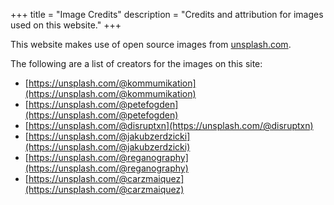 +++
title = "Image Credits"
description = "Credits and attribution for images used on this website."
+++

This website makes use of open source images from [unsplash.com](https://unsplash.com).

The following are a list of creators for the images on this site:

- [https://unsplash.com/@kommumikation](https://unsplash.com/@kommumikation)
- [https://unsplash.com/@petefogden](https://unsplash.com/@petefogden)
- [https://unsplash.com/@disruptxn](https://unsplash.com/@disruptxn)
- [https://unsplash.com/@jakubzerdzicki](https://unsplash.com/@jakubzerdzicki)
- [https://unsplash.com/@reganography](https://unsplash.com/@reganography)
- [https://unsplash.com/@carzmaiquez](https://unsplash.com/@carzmaiquez)

